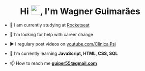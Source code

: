 <h1 align="center">Hi <img src="https://raw.githubusercontent.com/kaueMarques/kaueMarques/master/hi.gif" width="30px">, I'm Wagner Guimarães</h1>


- 🔭 I am currently studying at [Rocketseat](https://github.com/Rocketseat)

- 🤔 I’m looking for help with career change

- ▶️ I regulary post videos on [youtube.com/Clínica Psi](https://www.youtube.com/channel/UCo-bG-zgZ4D9FrxuETa4Pzw/)

- 🌱 I’m currently learning **JavaScript, HTML, CSS, SQL**

- 📫 How to reach me **guiper55@gmail.com**


